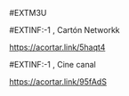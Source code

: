 #EXTM3U

#EXTINF:-1 , Cartón Networkk

https://acortar.link/5haqt4

#EXTINF:-1 , Cine canal

https://acortar.link/95fAdS
